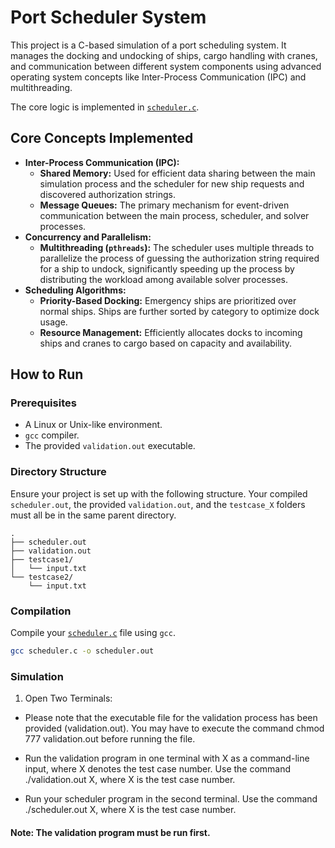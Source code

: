 # Port Scheduler System

This project is a C-based simulation of a port scheduling system. It manages the docking and undocking of ships, cargo handling with cranes, and communication between different system components using advanced operating system concepts like Inter-Process Communication (IPC) and multithreading.

The core logic is implemented in [`scheduler.c`](scheduler.c).

## Core Concepts Implemented

-   **Inter-Process Communication (IPC):**
    -   **Shared Memory:** Used for efficient data sharing between the main simulation process and the scheduler for new ship requests and discovered authorization strings.
    -   **Message Queues:** The primary mechanism for event-driven communication between the main process, scheduler, and solver processes.
-   **Concurrency and Parallelism:**
    -   **Multithreading (`pthreads`):** The scheduler uses multiple threads to parallelize the process of guessing the authorization string required for a ship to undock, significantly speeding up the process by distributing the workload among available solver processes.
-   **Scheduling Algorithms:**
    -   **Priority-Based Docking:** Emergency ships are prioritized over normal ships. Ships are further sorted by category to optimize dock usage.
    -   **Resource Management:** Efficiently allocates docks to incoming ships and cranes to cargo based on capacity and availability.

## How to Run

### Prerequisites

-   A Linux or Unix-like environment.
-   `gcc` compiler.
-   The provided `validation.out` executable.

### Directory Structure

Ensure your project is set up with the following structure. Your compiled `scheduler.out`, the provided `validation.out`, and the `testcase_X` folders must all be in the same parent directory.

```
.
├── scheduler.out
├── validation.out
├── testcase1/
│   └── input.txt
└── testcase2/
    └── input.txt
```

### Compilation

Compile your [`scheduler.c`](scheduler.c) file using `gcc`.

````sh
gcc scheduler.c -o scheduler.out
````

### Simulation

1. Open Two Terminals:
- Please note that the executable file for the validation process has been provided
  (validation.out). You may have to execute the command chmod 777 validation.out
  before running the file.
- Run the validation program in one terminal with X as a command-line input, where X
  denotes the test case number. Use the command ./validation.out X, where X is the test
  case number.

- Run your scheduler program in the second terminal. Use the command
  ./scheduler.out X, where X is the test case number.

#### Note: The validation program must be run first.
